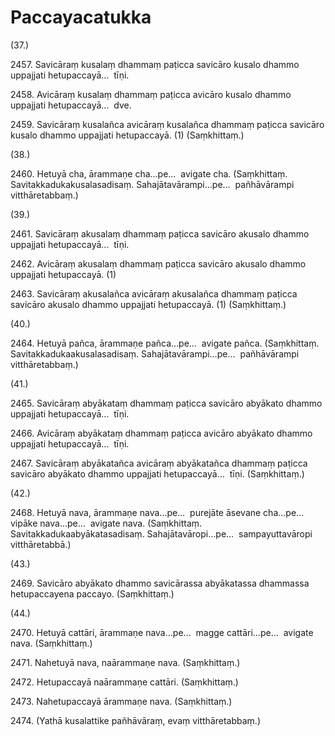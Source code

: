 # Paccayacatukka

(37.)

2457\. Savicāraṃ kusalaṃ dhammaṃ paṭicca savicāro kusalo dhammo uppajjati hetupaccayā…  tīṇi.

2458\. Avicāraṃ kusalaṃ dhammaṃ paṭicca avicāro kusalo dhammo uppajjati hetupaccayā…  dve.

2459\. Savicāraṃ kusalañca avicāraṃ kusalañca dhammaṃ paṭicca savicāro kusalo dhammo uppajjati hetupaccayā. (1) (Saṃkhittaṃ.)

(38.)

2460\. Hetuyā cha, ārammaṇe cha…pe…  avigate cha. (Saṃkhittaṃ. Savitakkadukakusalasadisaṃ. Sahajātavārampi…pe…  pañhāvārampi vitthāretabbaṃ.)

(39.)

2461\. Savicāraṃ akusalaṃ dhammaṃ paṭicca savicāro akusalo dhammo uppajjati hetupaccayā…  tīṇi.

2462\. Avicāraṃ akusalaṃ dhammaṃ paṭicca savicāro akusalo dhammo uppajjati hetupaccayā. (1)

2463\. Savicāraṃ akusalañca avicāraṃ akusalañca dhammaṃ paṭicca savicāro akusalo dhammo uppajjati hetupaccayā. (1) (Saṃkhittaṃ.)

(40.)

2464\. Hetuyā pañca, ārammaṇe pañca…pe…  avigate pañca. (Saṃkhittaṃ. Savitakkadukaakusalasadisaṃ. Sahajātavārampi…pe…  pañhāvārampi vitthāretabbaṃ.)

(41.)

2465\. Savicāraṃ abyākataṃ dhammaṃ paṭicca savicāro abyākato dhammo uppajjati hetupaccayā…  tīṇi.

2466\. Avicāraṃ abyākataṃ dhammaṃ paṭicca avicāro abyākato dhammo uppajjati hetupaccayā…  tīṇi.

2467\. Savicāraṃ abyākatañca avicāraṃ abyākatañca dhammaṃ paṭicca savicāro abyākato dhammo uppajjati hetupaccayā…  tīṇi. (Saṃkhittaṃ.)

(42.)

2468\. Hetuyā nava, ārammaṇe nava…pe…  purejāte āsevane cha…pe…  vipāke nava…pe…  avigate nava. (Saṃkhittaṃ. Savitakkadukaabyākatasadisaṃ. Sahajātavāropi…pe…  sampayuttavāropi vitthāretabbā.)

(43.)

2469\. Savicāro abyākato dhammo savicārassa abyākatassa dhammassa hetupaccayena paccayo. (Saṃkhittaṃ.)

(44.)

2470\. Hetuyā cattāri, ārammaṇe nava…pe…  magge cattāri…pe…  avigate nava. (Saṃkhittaṃ.)

2471\. Nahetuyā nava, naārammaṇe nava. (Saṃkhittaṃ.)

2472\. Hetupaccayā naārammaṇe cattāri. (Saṃkhittaṃ.)

2473\. Nahetupaccayā ārammaṇe nava. (Saṃkhittaṃ.)

2474\. (Yathā kusalattike pañhāvāraṃ, evaṃ vitthāretabbaṃ.)
